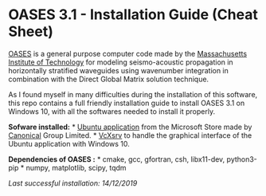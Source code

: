 # OASES 3.1 - Installation Guide (Cheat Sheet)

[OASES](https://tlo.mit.edu/technologies/oases-software-modeling-seismo-acoustic-propagation-horizontally-stratified-waveguides) is a general purpose computer code made by the [Massachusetts Institute of Technology](http://www.mit.edu/) for modeling seismo-acoustic propagation in horizontally stratified waveguides using wavenumber integration in combination with the Direct Global Matrix solution technique.

As I found myself in many difficulties during the installation of this software, this repo contains a full friendly installation guide to install OASES 3.1 on Windows 10, with all the softwares needed to install it properly.

**Sofware installed:**
	* [Ubuntu application](https://www.microsoft.com/en-us/p/ubuntu/9nblggh4msv6?activetab=pivot:overviewtab) from the Microsoft Store made by [Canonical](https://canonical.com/) Group Limited.
	* [VcXsrv](https://sourceforge.net/projects/vcxsrv/) to handle the graphical interface of the Ubuntu application with Windows 10.

**Dependencies of OASES :**
	* cmake, gcc, gfortran, csh, libx11-dev, python3-pip
	* numpy, matplotlib, scipy, tqdm

_Last successful installation: 14/12/2019_
